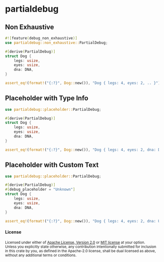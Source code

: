 # partialdebug

## Non Exhaustive

```rust
#![feature(debug_non_exhaustive)]
use partialdebug::non_exhaustive::PartialDebug;

#[derive(PartialDebug)]
struct Dog {
    legs: usize,
    eyes: usize,
    dna: DNA,
}

assert_eq!(format!("{:?}", Dog::new()), "Dog { legs: 4, eyes: 2, .. }");
```

## Placeholder with Type Info

```rust
use partialdebug::placeholder::PartialDebug;

#[derive(PartialDebug)]
struct Dog {
    legs: usize,
    eyes: usize,
    dna: DNA,
}

assert_eq!(format!("{:?}", Dog::new()), "Dog { legs: 4, eyes: 2, dna: DNA }");
```

## Placeholder with Custom Text

```rust
use partialdebug::placeholder::PartialDebug;

#[derive(PartialDebug)]
#[debug_placeholder = "Unknown"]
struct Dog {
    legs: usize,
    eyes: usize,
    dna: DNA,
}

assert_eq!(format!("{:?}", Dog::new()), "Dog { legs: 4, eyes: 2, dna: Unknown }");
```

#### License
<sup>
Licensed under either of <a href="LICENSE-APACHE">Apache License, Version
2.0</a> or <a href="LICENSE-MIT">MIT license</a> at your option.
</sup>

<br>

<sub>
Unless you explicitly state otherwise, any contribution intentionally submitted
for inclusion in this crate by you, as defined in the Apache-2.0 license, shall
be dual licensed as above, without any additional terms or conditions.
</sub>
